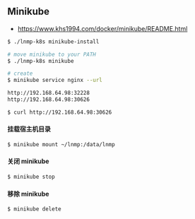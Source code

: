 ## Minikube

* https://www.khs1994.com/docker/minikube/README.html

```bash
$ ./lnmp-k8s minikube-install

# move minikube to your PATH
$ ./lnmp-k8s minikube

# create
$ minikube service nginx --url

http://192.168.64.98:32228
http://192.168.64.98:30626

$ curl http://192.168.64.98:30626
```

#### 挂载宿主机目录

```bash
$ minikube mount ~/lnmp:/data/lnmp
```

#### 关闭 minikube

```bash
$ minikube stop
```

#### 移除 minikube

```bash
$ minikube delete
```
